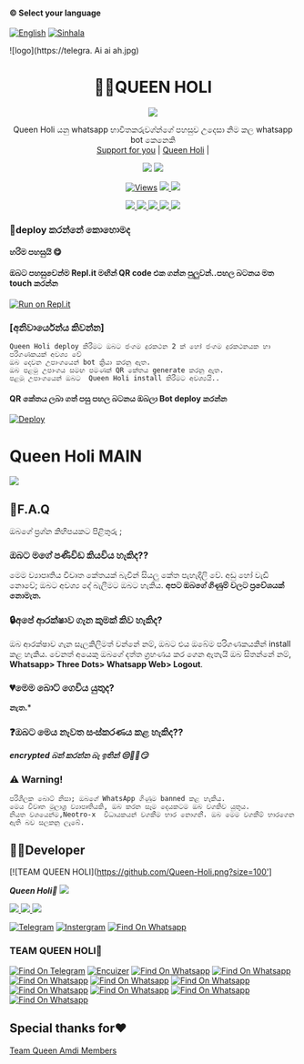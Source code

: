 #### © Select your language
  [![English](https://img.shields.io/badge/Select-English-red.svg)](https://github.com/QueenHoli/Queen-Holi/blob/main/README-SI.md)
  [![Sinhala](https://img.shields.io/badge/Select-Sinhala-green.svg)](https://github.com/QueenHoli/Queen-Holi/blob/main/README.md)
    
</a>          


</a>

![logo](https://telegra. Ai ai ah.jpg)
<h1 align="center"><b> 👸💙QUEEN HOLI</b></h1>

</a>
             
<p align="center">
  <img src="https://readme-typing-svg.herokuapp.com/?lines=Welcome❤️😊&font=Fira%20Code&center=true&width=380&height=50">

</a>
<p align="center">
    Queen Holi යනු whatsapp භාවිතකරුවග්න්ගේ පහසුව උදෙසා නිම කල whatsapp bot කෙනෙකි 
    <br>
        <a href="coming soon">Support for you</a> |
        <a href="coming soon">Queen Holi</a> |
   </a>    
        
</p>
<p align="center">
  <a href="https://github.com/QueenHoli/Queen-Holi">
    <img src="https://img.shields.io/docker/pulls/QueenHoli/whatsasena?style=flat-square"/></a>
  
  </a>
  <a href="https://github.com/QueenHoli/Queen-Holi">
    <img src="https://img.shields.io/docker/image-size/QueenHoli/whatsasena?style=flat-square">
    
  </a>
</p>

<p align="center">
  <a href="https://github.com/QueenHoli/Queen-Holi">
    <img src="https://hits.seeyoufarm.com/api/count/incr/badge.svg?url=&title=Views&edge_flat=false" alt="Views"/></a>
  
  </a>
  <a href="https://github.com/QueenHoli/Queen-Holi/fork">
    <img src="https://img.shields.io/github/forks/xneon2/Hashzi-X?label=Fork&style=social">
    
  </a>
  <a href="https://github.com/QueenHoli/Queen-Holi/stargazers">
    <img src="https://img.shields.io/github/stars/QueenHoli/Queen-Holi?style=social">
  </a>
</p>

<p align="center">
  <a href="httsp://github.com/QueenHoli/Queen-Holi">
    <img src="https://img.shields.io/github/repo-size/phaticusthiccy/WhatsAsenaDuplicated?color=purple&label=Repo%20Boyutu&style=plastic">

  </a>
  <a href="https://github.com/phaticusthiccy/WhatsAsenaDuplicated/blob/master/LICENSE">
    <img src="https://img.shields.io/github/license/phaticusthiccy/WhatsAsenaDuplicated?color=purple&label=License&style=plastic">

  </a>
  <a href="https://github.com/phaticusthiccy/WhatsAsenaDuplicated">
    <img src="https://img.shields.io/github/languages/top/phaticusthiccy/WhatsAsenaDuplicated?color=purple&label=Javascript&style=plastic">

  </a>
  <a href="https://github.com/phaticusthiccy">
    <img src="https://img.shields.io/static/v1?label=Author&message=Neotro%20X&color=purple&style=plastic">

  </a>
  <a href="https://wa.me/94786598862">
    <img src="https://img.shields.io/badge/Contact%20Me%20On%20Whatsapp-Teenuh%20AX%20-purple&style=plastic">

  </a>
</p>

### 🤔deploy කරන්නේ කොහොමද 

#### හරිම පහසුයි 😋

#### ඔබට පහසුවෙන්ම Repl.it මඟින් QR code එක ගන්න පුලුවන්..පහල  බටනය මත touch කරන්න
[![Run on Repl.it](https://repl.it/badge/github/quiec/whatsasena)](https://replit.com/@QueenHoli?v=1)


### [අනිවාර්යෙන්ය කිවන්න]
```
Queen Holi deploy කිරීමට ඔබට ජංගම දුරකථන 2 ක් හෝ ජංගම දුරකථනයක හා  පරිගණකයක් අවශ්‍ය වේ 
ඔබ දෙවන උපාංගයෙන් bot ක්‍රියා කරනු ඇත. 
ඔබ පළමු උපාංගය සමඟ පමණක් QR කේතය generate කරනු ඇත.
පළමු උපාංගයෙන් ඔබට  Queen Holi install කිරීමට අවශ්‍යයි..
```
#### QR කේතය ලබා ගත් පසු පහල බටනය ඔබලා Bot deploy කරන්න
[![Deploy](https://www.herokucdn.com/deploy/button.svg)](https://heroku.com/deploy?template=https://github.com/QueenHoli/Queen-Holi)


# Queen Holi MAIN

<a href="https://gist.github.com/QueenHoli/ff9aa739e8c1399d05c79db1dab9ee4c">
    <img src="https://img.shields.io/badge/Click%20here-purple&style=plastic">
  
  </a>

## 🤨F.A.Q
ඔබගේ ප්‍රශ්න කිහිපයකට පිළිතුරු ;

### ඔබට මගේ පණිවිඩ කියවිය හැකිද??
මෙම ව්‍යාපෘතිය විවෘත කේතයක් බැවින් සියලු කේත පැහැදිලි වේ. අඩු හෝ වැඩි නොවේ; ඔබට අවශ්‍ය දේ බැලීමට ඔබට හැකිය. **අපට ඔබගේ ගිණුම් වලට ප්‍රවේශයක් නොමැත.**

### 🔒අපේ ආරක්ෂාව ගැන කුමක් කිව හැකිද?
ඔබ ආරක්ෂාව ගැන සැලකිලිමත් වන්නේ නම්, ඔබට එය ඔබේම පරිගණකයකින් install කළ හැකිය. වෙනත් අයෙකු ඔබගේ දත්ත ග්‍රහණය කර ගෙන ඇතැයි ඔබ සිතන්නේ නම්, **Whatsapp> Three Dots> Whatsapp Web> Logout**.

### 💔මෙම බොට් ගෙවිය යුතුද?
**නැත.***

### ❓ඔබට මෙය නැවත සංස්කරණය කළ හැකිද??
***encrypted බන් කරන්න බැ ඉතින් 😒🤌🏻😏*** 

### ⚠️ Warning! 
```
පරිශීලක බොට් නිසා; ඔබගේ WhatsApp ගිණුම banned කළ හැකිය.
මෙය විවෘත මූලාශ්‍ර ව්‍යාපෘතියකි, ඔබ කරන සෑම දෙයකටම ඔබ වගකිව යුතුය. 
නියත වශයෙන්ම,Neotro-x  විධායකයන් වගකීම භාර නොගනී. ඔබ මෙම වගකීම් භාරගෙන ඇති බව සලකනු ලැබේ.
```

## 👨‍💻Developer

[![TEAM QUEEN HOLI](https://github.com/Queen-Holi.png?size=100']

 ***Queen Holi💞***
<a href="https://Wa.me/">
    <img src="https://img.shields.io/badge/FindOn%20whatsapp-purple&style=plastic">
  
  </a>

<a href="https://Wa.me/">
    <img src="https://img.shields.io/badge/FindOn%20Whatsapp-purple&style=plastic">
  
  </a>

<a href="https://Wa.me/">
    <img src="https://img.shields.io/badge/FindOn%20Whatsapp-purple&style=plastic">
  
  </a>

<a href="https://Wa.me/">
    <img src="https://img.shields.io/badge/FindOn%20Whatsapp-purple&style=plastic">
  
  </a>

[![Telegram](https://img.shields.io/badge/FindOn-Telegram-green.svg)](https://t.me/....)
[![Instergram](https://img.shields.io/badge/FindOn-Instergram-green.svg)](https://instergram.com/.....)
[![Find On Whatsapp ](https://img.shields.io/badge/Findon-whatsapp-red.svg)](https:/whatsapp.com/.....)


### TEAM QUEEN HOLI👸

[![Find On Telegram ](https://img.shields.io/badge/.......-blue.svg)](https://wa.me/) [![Encuizer ](https://img.shields.io/badge/......-blue.svg)](https://Wa.me/) [![Find On Whatsapp ](https://img.shields.io/badge/-blue.svg)](https://Wa.me/)
[![Find On Whatsapp ](https://img.shields.io/badge/.......-blue.svg)](https://Wa.me/) [![Find On Whatsapp ](https://img.shields.io/badge/........-blue.svg)](https://Wa.me/) [![Find On Whatsapp ](https://img.shields.io/badge/-blue.svg)](https://Wa.me/)
[![Find On Whatsapp ](https://img.shields.io/badge/........-blue.svg)](https://Wa.me/) [![Find On Whatsapp ](https://img.shields.io/badge/........-blue.svg)](https://Wa.me/)
[![Find On Whatsapp ](https://img.shields.io/badge/.......-blue.svg)](https://Wa.me/) [![Find On Whatsapp ](https://img.shields.io/badge/......-blue.svg)](https://Wa.me/)
[![Find On Whatsapp ](https://img.shields.io/badge/.......-blue.svg)](https://Wa.me/)

## Special thanks for♥️
[Team Queen Amdi Members](https://wa.me/....)
